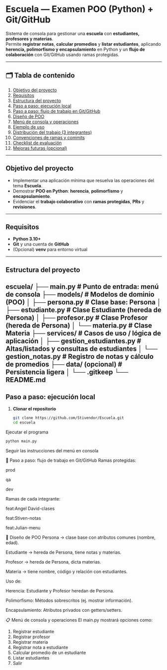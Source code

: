 # Escuela — Examen POO (Python) + Git/GitHub

Sistema de consola para gestionar una **escuela** con **estudiantes, profesores y materias**.  
Permite **registrar notas**, **calcular promedios** y **listar estudiantes**, aplicando **herencia, polimorfismo y encapsulamiento** en Python y un **flujo de colaboración** con Git/GitHub usando ramas protegidas.

---

## 🗂 Tabla de contenido

1. [Objetivo del proyecto](#-objetivo-del-proyecto)  
2. [Requisitos](#-requisitos)  
3. [Estructura del proyecto](#-estructura-del-proyecto)  
4. [Paso a paso: ejecución local](#-paso-a-paso-ejecución-local)  
5. [Paso a paso: flujo de trabajo en Git/GitHub](#-paso-a-paso-flujo-de-trabajo-en-gitgithub)  
6. [Diseño de POO](#-diseño-de-poo)  
7. [Menú de consola y operaciones](#-menú-de-consola-y-operaciones)  
8. [Ejemplo de uso](#-ejemplo-de-uso)  
9. [Distribución del trabajo (3 integrantes)](#-distribución-del-trabajo-3-integrantes)  
10. [Convenciones de ramas y commits](#-convenciones-de-ramas-y-commits)  
11. [Checklist de evaluación](#-checklist-de-evaluación)  
12. [Mejoras futuras (opcional)](#-mejoras-futuras-opcional)

---

## Objetivo del proyecto

- Implementar una aplicación mínima que resuelva las operaciones del tema **Escuela**.  
- Demostrar **POO en Python**: **herencia**, **polimorfismo** y **encapsulamiento**.  
- Evidenciar el **trabajo colaborativo** con **ramas protegidas**, **PRs** y **revisiones**.

---

## Requisitos

- **Python 3.10+**  
- **Git** y una cuenta de **GitHub**  
- (Opcional) **venv** para entorno virtual

---

## Estructura del proyecto

escuela/
├── main.py # Punto de entrada: menú de consola
├── models/ # Modelos de dominio (POO)
│ ├── persona.py # Clase base: Persona
│ ├── estudiante.py # Clase Estudiante (hereda de Persona)
│ ├── profesor.py # Clase Profesor (hereda de Persona)
│ └── materia.py # Clase Materia
├── services/ # Casos de uso / lógica de aplicación
│ ├── gestion_estudiantes.py # Altas/listados y consultas de estudiantes
│ └── gestion_notas.py # Registro de notas y cálculo de promedios
├── data/ (opcional) # Persistencia ligera
│ └── .gitkeep
└── README.md
---

##  Paso a paso: ejecución local

1. **Clonar el repositorio**
   ```bash
   git clone https://github.com/Stivendor/Escuela.git
   cd escuela
Ejecutar el programa
   
   ```bash
   python main.py
   ```

Seguir las instrucciones del menú en consola

🔀 Paso a paso: flujo de trabajo en Git/GitHub
Ramas protegidas:

prod

qa

dev

Ramas de cada integrante:

feat:Angel David-clases

feat:Stiven-notas

feat:Julian-menu

🧩 Diseño de POO
Persona → clase base con atributos comunes (nombre, edad).

Estudiante → hereda de Persona, tiene notas y materias.

Profesor → hereda de Persona, dicta materias.

Materia → tiene nombre, código y relación con estudiantes.

Uso de:

Herencia: Estudiante y Profesor heredan de Persona.

Polimorfismo: Métodos sobrescritos (ej. mostrar información).

Encapsulamiento: Atributos privados con getters/setters.

📋 Menú de consola y operaciones
El main.py mostrará opciones como:

1. Registrar estudiante
2. Registrar profesor
3. Registrar materia
4. Registrar nota a estudiante
5. Calcular promedio de un estudiante
6. Listar estudiantes
7. Salir